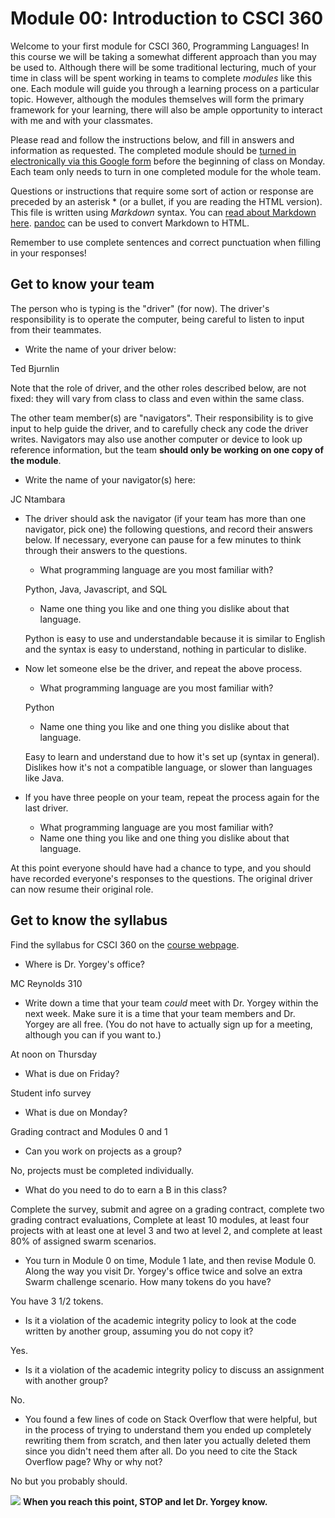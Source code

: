 Module 00: Introduction to CSCI 360
===================================

Welcome to your first module for CSCI 360, Programming Languages!  In
this course we will be taking a somewhat different approach than you
may be used to.  Although there will be some traditional lecturing,
much of your time in class will be spent working in teams to complete
*modules* like this one.  Each module will guide you through a
learning process on a particular topic.  However, although the modules
themselves will form the primary framework for your learning, there
will also be ample opportunity to interact with me and with your
classmates.

Please read and follow the instructions below, and fill in answers and
information as requested.  The completed module should be [turned in
electronically via this Google
form](https://forms.gle/kZ2RFNjsKquheBob7) before the beginning of
class on Monday.  Each team only needs to turn in one completed
module for the whole team.

Questions or instructions that require some sort of action or response
are preceded by an asterisk * (or a bullet, if you are reading the
HTML version).  This file is written using *Markdown* syntax.  You can
[read about Markdown here](https://daringfireball.net/projects/markdown/syntax).
[pandoc](http://pandoc.org/) can be used to convert Markdown to HTML.

Remember to use complete sentences and correct punctuation when
filling in your responses!

Get to know your team
---------------------

The person who is typing is the "driver" (for now).  The driver's
responsibility is to operate the computer, being careful to listen to
input from their teammates.

* Write the name of your driver below:

Ted Bjurnlin


Note that the role of driver, and the other roles described below, are
not fixed: they will vary from class to class and even within the same
class.

The other team member(s) are "navigators".  Their responsibility is to
give input to help guide the driver, and to carefully check any code
the driver writes.  Navigators may also use another computer or device
to look up reference information, but the team **should only be working
on one copy of the module**.

* Write the name of your navigator(s) here:

JC Ntambara

* The driver should ask the navigator (if your team has more than one
  navigator, pick one) the following questions, and record their
  answers below.  If necessary, everyone can pause for a few minutes
  to think through their answers to the questions.

    * What programming language are you most familiar with?

    Python, Java, Javascript, and SQL

    * Name one thing you like and one thing you dislike about that
      language.

    Python is easy to use and understandable because it is similar to English and the syntax is easy to understand, nothing in particular to dislike.

* Now let someone else be the driver, and repeat the above process.

    * What programming language are you most familiar with?

    Python

    * Name one thing you like and one thing you dislike about that
      language.

    Easy to learn and understand due to how it's set up (syntax in general). Dislikes how it's not a compatible language, or slower than languages like Java.


* If you have three people on your team, repeat the process again for
  the last driver.

    * What programming language are you most familiar with?
    * Name one thing you like and one thing you dislike about that
      language.


At this point everyone should have had a chance to type, and you
should have recorded everyone's responses to the questions.  The
original driver can now resume their original role.


Get to know the syllabus
------------------------

Find the syllabus for CSCI 360 on the
[course webpage](https://hendrix-cs.github.io/csci360/).

* Where is Dr. Yorgey's office?

MC Reynolds 310

* Write down a time that your team *could* meet with Dr. Yorgey within
  the next week.  Make sure it is a time that your team members and
  Dr. Yorgey are all free. (You do not have to actually sign up for a
  meeting, although you can if you want to.)

At noon on Thursday

* What is due on Friday?

Student info survey

* What is due on Monday?

Grading contract and Modules 0 and 1

* Can you work on projects as a group?

No, projects must be completed individually.

* What do you need to do to earn a B in this class?

Complete the survey, submit and agree on a grading contract, complete two grading contract evaluations, Complete at least 10 modules, at least four projects with at least one at level 3 and two at level 2, and complete at least 80% of assigned swarm scenarios.

* You turn in Module 0 on time, Module 1 late, and then revise
  Module 0.  Along the way you visit Dr. Yorgey's office twice and
  solve an extra Swarm challenge scenario.  How many tokens do you have?

You have 3 1/2 tokens.

* Is it a violation of the academic integrity policy to look at the
  code written by another group, assuming you do not copy it?

Yes.

* Is it a violation of the academic integrity policy to discuss an
  assignment with another group?

No.

* You found a few lines of code on Stack Overflow that were helpful,
  but in the process of trying to understand them you ended up
  completely rewriting them from scratch, and then later you actually
  deleted them since you didn't need them after all.  Do you need to
  cite the Stack Overflow page?  Why or why not?

No but you probably should.

![](../images/stop.gif) **When you reach this point, STOP and let Dr. Yorgey know.**

